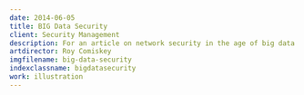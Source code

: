 ```yaml
---
date: 2014-06-05
title: BIG Data Security
client: Security Management
description: For an article on network security in the age of big data.
artdirector: Roy Comiskey
imgfilename: big-data-security
indexclassname: bigdatasecurity
work: illustration
---
```


<img srcset="/img/big-data-security-1x.png 1x, /img/big-data-security-2x.png 2x">
